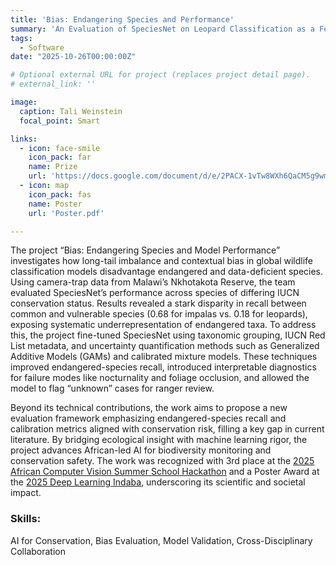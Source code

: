 ```yaml
---
title: 'Bias: Endangering Species and Performance'
summary: 'An Evaluation of SpeciesNet on Leopard Classification as a Feasibility Study for Endangered Species'
tags:
  - Software
date: "2025-10-26T00:00:00Z"

# Optional external URL for project (replaces project detail page).
# external_link: ''

image:
  caption: Tali Weinstein
  focal_point: Smart

links:
  - icon: face-smile
    icon_pack: far
    name: Prize
    url: 'https://docs.google.com/document/d/e/2PACX-1vTw8WXh6QaCM5g9wmhdyDRfbvwQ_l85z_VPzLx7zsI5T7iasJ4MQZLZufd6ozd1BMdgv3aG7KUS2zii/pub'
  - icon: map
    icon_pack: fas
    name: Poster
    url: 'Poster.pdf'

---
```


The project “Bias: Endangering Species and Model Performance” investigates how long-tail imbalance and contextual bias in global wildlife classification models disadvantage endangered and data-deficient species. Using camera-trap data from Malawi’s Nkhotakota Reserve, the team evaluated SpeciesNet’s performance across species of differing IUCN conservation status. Results revealed a stark disparity in recall between common and vulnerable species (0.68 for impalas vs. 0.18 for leopards), exposing systematic underrepresentation of endangered taxa. To address this, the project fine-tuned SpeciesNet using taxonomic grouping, IUCN Red List metadata, and uncertainty quantification methods such as Generalized Additive Models (GAMs) and calibrated mixture models. These techniques improved endangered-species recall, introduced interpretable diagnostics for failure modes like nocturnality and foliage occlusion, and allowed the model to flag “unknown” cases for ranger review.

Beyond its technical contributions, the work aims to propose a new evaluation framework emphasizing endangered-species recall and calibration metrics aligned with conservation risk, filling a key gap in current literature. By bridging ecological insight with machine learning rigor, the project advances African-led AI for biodiversity monitoring and conservation safety. The work was recognized with 3rd place at the [2025 African Computer Vision Summer School Hackathon](https://www.linkedin.com/feed/update/urn:li:activity:7356360785473789953/) and a Poster Award at the [2025 Deep Learning Indaba](https://docs.google.com/document/d/e/2PACX-1vTw8WXh6QaCM5g9wmhdyDRfbvwQ_l85z_VPzLx7zsI5T7iasJ4MQZLZufd6ozd1BMdgv3aG7KUS2zii/pub), underscoring its scientific and societal impact.

### Skills: 
AI for Conservation, Bias Evaluation, Model Validation, Cross-Disciplinary Collaboration

